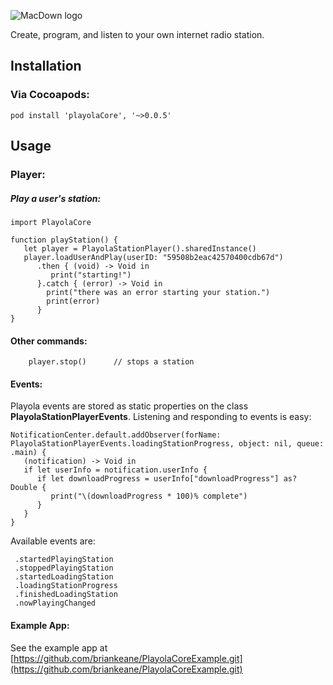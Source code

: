 ![MacDown logo](http://static.playola.fm/playolaLogoWithName.png)

Create, program, and listen to your own internet radio station.

## Installation

### Via Cocoapods:
```
pod install 'playolaCore', '~>0.0.5'
```

## Usage
### Player:
##### Play a user's station:
```
import PlayolaCore

function playStation() {
   let player = PlayolaStationPlayer().sharedInstance()
   player.loadUserAndPlay(userID: "59508b2eac42570400cdb67d")
      .then { (void) -> Void in
         print("starting!")
      }.catch { (error) -> Void in
        print("there was an error starting your station.")
        print(error)
      } 
}
```
#### Other commands:
```
	player.stop()      // stops a station
```
#### Events:
Playola events are stored as static properties on the class **PlayolaStationPlayerEvents**.  Listening and responding to events is easy:

```
NotificationCenter.default.addObserver(forName: PlayolaStationPlayerEvents.loadingStationProgress, object: nil, queue: .main) {           
   (notification) -> Void in
   if let userInfo = notification.userInfo {
      if let downloadProgress = userInfo["downloadProgress"] as? Double {
         print("\(downloadProgress * 100)% complete")
      }
   }
}
```
Available events are:

```
 .startedPlayingStation
 .stoppedPlayingStation
 .startedLoadingStation
 .loadingStationProgress
 .finishedLoadingStation 
 .nowPlayingChanged
```

#### Example App:
See the example app at [https://github.com/briankeane/PlayolaCoreExample.git](https://github.com/briankeane/PlayolaCoreExample.git)